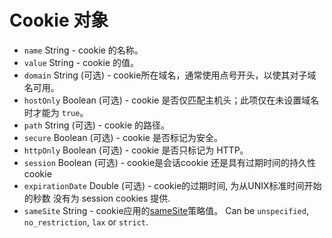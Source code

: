 # Cookie 对象

* `name` String - cookie 的名称。
* `value` String - cookie 的值。
* `domain` String (可选) - cookie所在域名，通常使用点号开头，以使其对子域名可用。
* `hostOnly` Boolean (可选) - cookie 是否仅匹配主机头；此项仅在未设置域名时才能为 `true`。
* `path` String (可选) - cookie 的路径。
* `secure` Boolean (可选) - cookie 是否标记为安全。
* `httpOnly` Boolean (可选) - cookie 是否只标记为 HTTP。
* `session` Boolean (可选) - cookie是会话cookie 还是具有过期时间的持久性 cookie
* `expirationDate` Double (可选) - cookie的过期时间, 为从UNIX标准时间开始的秒数 没有为 session cookies 提供.
* `sameSite` String - cookie应用的[sameSite](https://developer.mozilla.org/en-US/docs/Web/HTTP/Cookies#SameSite_cookies)策略值。  Can be `unspecified`, `no_restriction`, `lax` or `strict`.
